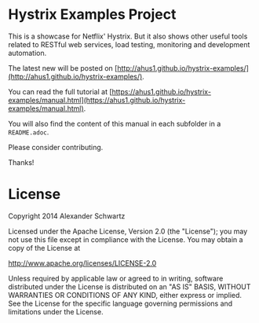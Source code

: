 Hystrix Examples Project
===============

This is a showcase for Netflix' Hystrix. But it also shows other useful tools related to RESTful web services, load testing, monitoring and development automation. 

The latest new will be posted on [http://ahus1.github.io/hystrix-examples/](http://ahus1.github.io/hystrix-examples/).

You can read the full tutorial at [https://ahus1.github.io/hystrix-examples/manual.html](https://ahus1.github.io/hystrix-examples/manual.html).

You will also find the content of this manual in each subfolder in a `README.adoc`.

Please consider contributing. 

Thanks!


License
====

Copyright 2014 Alexander Schwartz

Licensed under the Apache License, Version 2.0 (the "License");
you may not use this file except in compliance with the License.
You may obtain a copy of the License at

<http://www.apache.org/licenses/LICENSE-2.0>

Unless required by applicable law or agreed to in writing, software
distributed under the License is distributed on an "AS IS" BASIS,
WITHOUT WARRANTIES OR CONDITIONS OF ANY KIND, either express or implied.
See the License for the specific language governing permissions and
limitations under the License.

